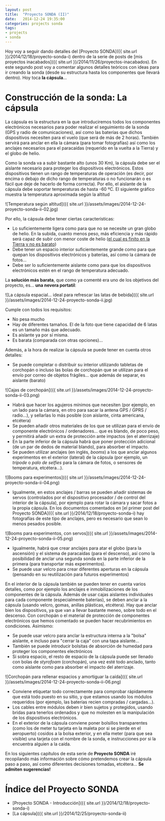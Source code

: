 ```yaml
---
layout: post
title:  "Proyecto SONDA (II)"
date:   2014-12-24 19:35:00
categories: projects sonda
tags:
- projects
- sonda
---
```


Hoy voy a seguir dando detalles del [Proyecto SONDA]({{ site.url }}/2014/12/18/proyecto-sonda-i) dentro de la serie de posts de [mis proyectos inacabados]({{ site.url }}/2014/11/26/proyectos-inacabados). En este segundo post voy a comentar algunos detalles teóricos con ideas para ir creando la sonda (desde su estructura hasta los componentes que llevará dentro). Hoy toca **la cápsula**...

Construcción de la sonda: La cápsula
====================================

La cápsula es la estructura en la que introduciremos todos los componentes electrónicos necesarios para poder realizar el seguimiento de la sonda (GPS y radio de comunicaciones), así como las baterías que dichos dispositivos necesiten para el vuelo (que será de más de 2 horas). También servirá para anclar en ella la cámara (para tomar fotografías) así como los anclajes necesarios para el paracaídas (requerido en la vuelta a la Tierra) y el globo de helio.

Como la sonda va a subir bastante alto (unos 30 Km), la cápsula debe ser el aislante necesario para proteger los dispositivos electrónicos. Estos dispositivos tienen un rango de temperaturas de operación (es decir, por encima o debajo de dicho rango de temperaturas o no funcionarán o es fácil que deje de hacerlo de forma correcta). Por ello, el aislante de la cápsula debe soportar temperaturas de hasta -60 ºC. El siguiente gráfico muestra la temperatura aproximada según la altitud

![Temperatura según altitud]({{ site.url }}/assets/images/2014-12-24-proyecto-sonda-ii-02.jpg)

Por ello, la cápsula debe tener ciertas características:

* Lo suficientemente ligera como para que no se necesite un gran globo de helio. En la subida, cuanto menos peso, más eficiencia y más rápido será capaz de subir con menor coste de helio ([el cual es finito en la Tierra y no es barato](http://www.bbc.co.uk/mundo/noticias/2013/11/131120_helio_escaso_finde))
* Debe tener un espacio interior suficientemente grande como para que quepan los dispositivos electrónicos y baterías, así como la cámara de fotos...
* Debe ser lo suficientemente aislante como para que los dispositivos electrónicos estén en el rango de temperatura adecuado.

La **solución más barata**, que como ya comenté era uno de los objetivos del proyecto, es... **una nevera portatil**:

![La cápsula espacial... ideal para refrescar las latas de bebida]({{ site.url }}/assets/images/2014-12-24-proyecto-sonda-ii.jpg)

Cumple con todos los requisitos:

* No pesa mucho
* Hay de diferentes tamaños. El de la foto que tiene capacidad de 6 latas es un tamaño más que adecuado.
* Es aislante ya por sí misma. 
* Es barata (comparada con otras opciones)...

Además, a la hora de realizar la cápsula se puede tener en cuenta otros detalles:

* Se puede completar o distribuir su interior utilizando tabletas de corchopán o incluso las bolas de corchopán que se utilizan para el envío por correo de objetos frágiles... que además de separar, es aislante (barato)

![Cajas de corchopán]({{ site.url }}/assets/images/2014-12-24-proyecto-sonda-ii-03.png)

* Habrá que hacer los agujeros mínimos que necesiten (por ejemplo, en un lado para la cámara, en otro para sacar la antena GPS / GPRS / radio...), y sellarlas lo más posible (con aislante, cinta americana, etcétera)
* Se pueden añadir otros materiales de los que se utilizan para el envío de componente electrónicos / ordenadores... que es blando, de poco peso, y permitirá añadir un extra de protección ante impactos (en el aterrizaje)
* En la parte inferior de la cápsula habrá que poner protección adicional (de un par de dedos de material blando), para absorber el impacto.
* Se pueden utilizar anclajes (en inglés, _booms_) a los que anclar algunos experimentos en el exterior (lateral) de la cápsula (por ejemplo, un _trípode_ o _palo de selfies_ para la cámara de fotos, o sensores de temperatura, etcétera...). 

![Booms para experimentos]({{ site.url }}/assets/images/2014-12-24-proyecto-sonda-ii-04.png)

* Igualmente, en estos anclajes / barras se pueden añadir sistemas de servos (controlados por el dispositivo procesador / de control del interior de la cápsula), por ejemplo para rotar la cámara y sacar fotos a la propia cápsula. En los documentos comentados en [el primer post del Proyecto SONDA]({{ site.url }}/2014/12/18/proyecto-sonda-i) hay fotografías de este tipo de anclajes, pero es necesario que sean lo menos pesados posible.

![Booms para experimentos, con servos]({{ site.url }}/assets/images/2014-12-24-proyecto-sonda-ii-05.png)

* Igualmente, habrá que crear anclajes para atar el globo (para la ascensión) y el sistema de paracaídas (para el descenso), así como la posibilidad de anclar una segunda sonda en la parte inferior de la primera (para transportar más experimentos).
* Se puede usar velcro para crear diferentes aperturas en la cápsula (pensando en su reutilización para futuros experimentos)

En el interior de la cápsula también se pueden tener en cuenta varios detalles, como por ejemplo los anclajes e inmobilizaciones de los componentes de la cápsula. Además de usar cajas aislantes individuales para cada componente (especialmente baterías), se deben anclar a la cápsula (usando velcro, gomas, anillas plásticas, etcétera). Hay que anclar bien los dispositivos, ya que van a llevar bastante meneo, sobre todo en el descenso. Con corchopán o el material de protección de componentes electrónicos que hemos comentado se pueden hacer recubrimientos en condiciones. Asimismo:

* Se puede usar velcro para anclar la estructura interna a la "bolsa" aislante, e incluso para "cerrar la caja" con una tapa aislante...
* También se puede introducir bolsitas de absorción de humedad para proteger los componentes electrónicos
* Si sobra espacio, el resto de espacio de la cápsula puede ser llenado con bolas de _styrofoam_ (corchopán), una vez esté todo anclado, tanto como aislante como para absorber el impacto del aterrizaje.

![Corchopán para rellenar espacios y amortiguar la caída]({{ site.url }}/assets/images/2014-12-24-proyecto-sonda-ii-06.png)

* Conviene etiquetar todo correctamente para comprobar rápidamente que está todo puesto en su sitio, y que estamos usando los módulos requeridos (por ejemplo, las baterías recien compradas / cargadas...).
* Los cables entre módulos deben ir bien sujetos y protegidos, usando bridas para tenerlos ordenados y que no molesten en la manipulación de los dispositivos electrónicos.
* En el exterior de la cápsula conviene poner bolsillos transparentes (como los de meter tu tarjeta en la maleta por si se pierde en el aeropuerto) cosidos a la bolsa exterior, y en ella meter (para que sea visible) una tarjeta con el nombre de la sonda, e instrucciones por si la encuentra alguien a la caída.

En los siguientes capítulos de esta serie de **Proyecto SONDA** iré recopilando más información sobre cómo pretendemos crear la cápsula paso a paso, así como diferentes decisiones tomadas, etcétera... **Se admiten sugerencias!**



Índice del Proyecto SONDA
=========================

* [Proyecto SONDA - Introducción]({{ site.url }}/2014/12/18/proyecto-sonda-i)
* [La cápsula]({{ site.url }}/2014/12/25/proyecto-sonda-ii)
